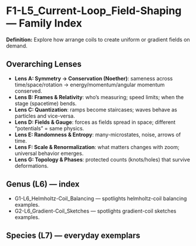 # F1-L5_Current-Loop_Field-Shaping — Family Index
**Definition:** Explore how arrange coils to create uniform or gradient fields on demand.

## Overarching Lenses

- **Lens A: Symmetry -> Conservation (Noether)**: sameness across time/space/rotation → energy/momentum/angular momentum conserved.
- **Lens B: Frames & Relativity**: who’s measuring; speed limits; when the stage (spacetime) bends.
- **Lens C: Quantization**: ramps become staircases; waves behave as particles and vice-versa.
- **Lens D: Fields & Gauge**: forces as fields spread in space; different “potentials” = same physics.
- **Lens E: Randomness & Entropy**: many-microstates, noise, arrows of time.
- **Lens F: Scale & Renormalization**: what matters changes with zoom; universal behavior emerges.
- **Lens G: Topology & Phases**: protected counts (knots/holes) that survive deformations.

## Genus (L6) — index
- G1-L6_Helmholtz-Coil_Balancing — spotlights helmholtz-coil balancing examples.
- G2-L6_Gradient-Coil_Sketches — spotlights gradient-coil sketches examples.

## Species (L7) — everyday exemplars
